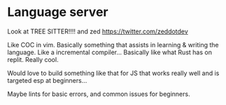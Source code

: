 # Language server

Look at TREE SITTER!!!!
and zed
https://twitter.com/zeddotdev

Like COC in vim. Basically something that assists in learning & writing the
language. Like a incremental compiler... Basically like what Rust has on replit.
Really cool.

Would love to build something like that for JS that works really well and is
targeted esp at beginners...

Maybe lints for basic errors, and common issues for beginners.

